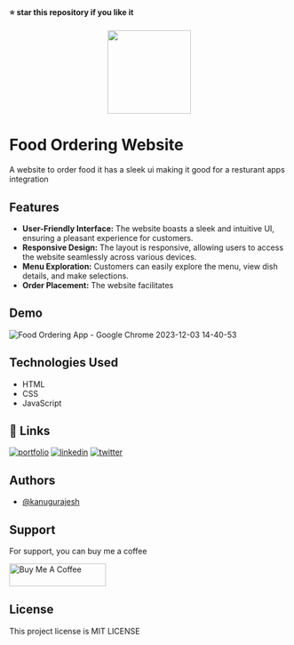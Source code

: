 #### ⭐ star this repository if you like it

<div align="center">
  <img src="https://github.com/kanugurajesh/Food-Ordering-Website/assets/120458029/df88885d-c634-43cb-8bd4-2d1a6051bb76" alt="" width=150 height=150>
</div>

# Food Ordering Website
A website to order food it has a sleek ui making it good for a resturant apps integration

## Features

- **User-Friendly Interface:** The website boasts a sleek and intuitive UI, ensuring a pleasant experience for customers.
- **Responsive Design:** The layout is responsive, allowing users to access the website seamlessly across various devices.
- **Menu Exploration:** Customers can easily explore the menu, view dish details, and make selections.
- **Order Placement:** The website facilitates 

## Demo
![Food Ordering App - Google Chrome 2023-12-03 14-40-53](https://github.com/kanugurajesh/Food-Ordering-Website/assets/120458029/c8fac8b0-e078-493a-8378-f39aefbe4b6d)

## Technologies Used

- HTML
- CSS
- JavaScript

## 🔗 Links
[![portfolio](https://img.shields.io/badge/my_portfolio-000?style=for-the-badge&logo=ko-fi&logoColor=white)](https://rajeshportfolio.me/)
[![linkedin](https://img.shields.io/badge/linkedin-0A66C2?style=for-the-badge&logo=linkedin&logoColor=white)](https://www.linkedin.com/in/rajesh-kanugu-aba8a3254/)
[![twitter](https://img.shields.io/badge/twitter-1DA1F2?style=for-the-badge&logo=twitter&logoColor=white)](https://twitter.com/exploringengin1)

## Authors

- [@kanugurajesh](https://github.com/kanugurajesh)

## Support

For support, you can buy me a coffee

<a href="https://www.buymeacoffee.com/kanugurajen" target="_blank"><img src="https://cdn.buymeacoffee.com/buttons/default-orange.png" alt="Buy Me A Coffee" height="41" width="174"></a>

## License

This project license is MIT LICENSE
